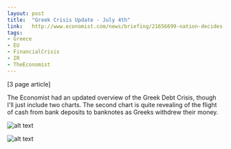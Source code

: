 ```yaml
---
layout: post
title:  "Greek Crisis Update - July 4th"
link:   http://www.economist.com/news/briefing/21656699-nation-decides-its-fate-again-there-comes-up-day
tags:
- Greece
- EU
- FinancialCrisis
- IR
- TheEconomist
---
```


[3 page article]

The Economist had an updated overview of the Greek Debt Crisis, though I'll just include two charts.  The second chart is quite revealing of the flight of cash from bank deposits to banknotes as Greeks withdrew their money.

![alt text](https://i.imgur.com/DOgRM6X.png "Greek Crisis History")

![alt text](https://imgur.com/oRuaFcH "Greek cash flight from bank deposits")